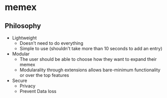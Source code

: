 # memex


## Philosophy
- Lightweight
    - Doesn't need to do everything
    - Simple to use (shouldn't take more than 10 seconds to add an entry)
- Modular
    - The user should be able to choose how they want to expand their memex
    - Modularality through extensions allows bare-minimum functionality or over the top features
- Secure
    - Privacy
    - Prevent Data loss 
